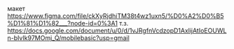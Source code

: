 макет https://www.figma.com/file/ckXyRjdhiTM38t4wz1uxn5/%D0%A2%D0%B5%D1%81%D1%82___?node-id=0%3A1
т.з. https://docs.google.com/document/u/0/d/1vJRgfnVcdzopD1AxlijAtIoEOUWLn-bIvIk97MOmj_Q/mobilebasic?usp=gmail
